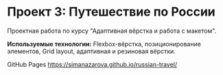 # Проект 3: Путешествие по России

Проектная работа по курсу "Адаптивная вёрстка и работа с макетом".

**Используемые технологии:** Flexbox-вёрстка, позиционирование элементов, Grid layout, адаптивная и резиновая вёрстки.

GitHub Pages https://simanazarova.github.io/russian-travel/
